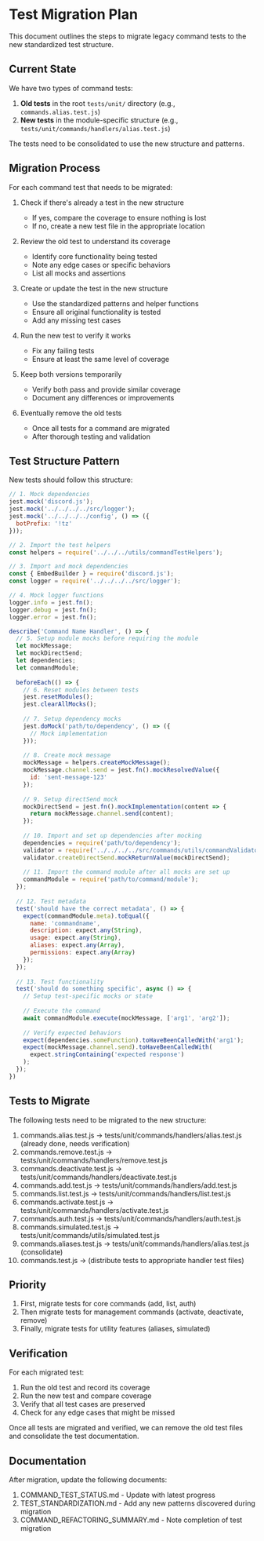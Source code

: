 # Test Migration Plan

This document outlines the steps to migrate legacy command tests to the new standardized test structure.

## Current State

We have two types of command tests:

1. **Old tests** in the root `tests/unit/` directory (e.g., `commands.alias.test.js`)
2. **New tests** in the module-specific structure (e.g., `tests/unit/commands/handlers/alias.test.js`)

The tests need to be consolidated to use the new structure and patterns.

## Migration Process

For each command test that needs to be migrated:

1. Check if there's already a test in the new structure
   - If yes, compare the coverage to ensure nothing is lost
   - If no, create a new test file in the appropriate location

2. Review the old test to understand its coverage
   - Identify core functionality being tested
   - Note any edge cases or specific behaviors
   - List all mocks and assertions

3. Create or update the test in the new structure
   - Use the standardized patterns and helper functions
   - Ensure all original functionality is tested
   - Add any missing test cases

4. Run the new test to verify it works
   - Fix any failing tests
   - Ensure at least the same level of coverage

5. Keep both versions temporarily
   - Verify both pass and provide similar coverage
   - Document any differences or improvements

6. Eventually remove the old tests
   - Once all tests for a command are migrated
   - After thorough testing and validation

## Test Structure Pattern

New tests should follow this structure:

```javascript
// 1. Mock dependencies
jest.mock('discord.js');
jest.mock('../../../../src/logger');
jest.mock('../../../../config', () => ({
  botPrefix: '!tz'
}));

// 2. Import the test helpers
const helpers = require('../../../utils/commandTestHelpers');

// 3. Import and mock dependencies
const { EmbedBuilder } = require('discord.js');
const logger = require('../../../../src/logger');

// 4. Mock logger functions
logger.info = jest.fn();
logger.debug = jest.fn();
logger.error = jest.fn();

describe('Command Name Handler', () => {
  // 5. Setup module mocks before requiring the module
  let mockMessage;
  let mockDirectSend;
  let dependencies;
  let commandModule;
  
  beforeEach(() => {
    // 6. Reset modules between tests
    jest.resetModules();
    jest.clearAllMocks();
    
    // 7. Setup dependency mocks
    jest.doMock('path/to/dependency', () => ({
      // Mock implementation
    }));
    
    // 8. Create mock message
    mockMessage = helpers.createMockMessage();
    mockMessage.channel.send = jest.fn().mockResolvedValue({
      id: 'sent-message-123'
    });
    
    // 9. Setup directSend mock
    mockDirectSend = jest.fn().mockImplementation(content => {
      return mockMessage.channel.send(content);
    });
    
    // 10. Import and set up dependencies after mocking
    dependencies = require('path/to/dependency');
    validator = require('../../../../src/commands/utils/commandValidator');
    validator.createDirectSend.mockReturnValue(mockDirectSend);
    
    // 11. Import the command module after all mocks are set up
    commandModule = require('path/to/command/module');
  });
  
  // 12. Test metadata
  test('should have the correct metadata', () => {
    expect(commandModule.meta).toEqual({
      name: 'commandname',
      description: expect.any(String),
      usage: expect.any(String),
      aliases: expect.any(Array),
      permissions: expect.any(Array)
    });
  });
  
  // 13. Test functionality
  test('should do something specific', async () => {
    // Setup test-specific mocks or state
    
    // Execute the command
    await commandModule.execute(mockMessage, ['arg1', 'arg2']);
    
    // Verify expected behaviors
    expect(dependencies.someFunction).toHaveBeenCalledWith('arg1');
    expect(mockMessage.channel.send).toHaveBeenCalledWith(
      expect.stringContaining('expected response')
    );
  });
})
```

## Tests to Migrate

The following tests need to be migrated to the new structure:

1. commands.alias.test.js → tests/unit/commands/handlers/alias.test.js (already done, needs verification)
2. commands.remove.test.js → tests/unit/commands/handlers/remove.test.js
3. commands.deactivate.test.js → tests/unit/commands/handlers/deactivate.test.js
4. commands.add.test.js → tests/unit/commands/handlers/add.test.js
5. commands.list.test.js → tests/unit/commands/handlers/list.test.js
6. commands.activate.test.js → tests/unit/commands/handlers/activate.test.js
7. commands.auth.test.js → tests/unit/commands/handlers/auth.test.js
8. commands.simulated.test.js → tests/unit/commands/utils/simulated.test.js
9. commands.aliases.test.js → tests/unit/commands/handlers/alias.test.js (consolidate)
10. commands.test.js → (distribute tests to appropriate handler test files)

## Priority

1. First, migrate tests for core commands (add, list, auth)
2. Then migrate tests for management commands (activate, deactivate, remove)
3. Finally, migrate tests for utility features (aliases, simulated)

## Verification

For each migrated test:

1. Run the old test and record its coverage
2. Run the new test and compare coverage
3. Verify that all test cases are preserved
4. Check for any edge cases that might be missed

Once all tests are migrated and verified, we can remove the old test files and consolidate the test documentation.

## Documentation

After migration, update the following documents:

1. COMMAND_TEST_STATUS.md - Update with latest progress
2. TEST_STANDARDIZATION.md - Add any new patterns discovered during migration
3. COMMAND_REFACTORING_SUMMARY.md - Note completion of test migration